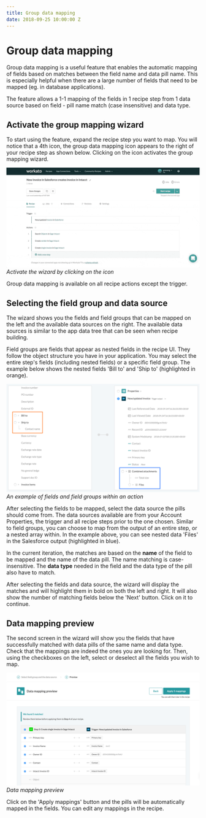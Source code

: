```yaml
---
title: Group data mapping
date: 2018-09-25 10:00:00 Z
---
```


# Group data mapping

Group data mapping is a useful feature that enables the automatic mapping of fields based on matches between the field name and data pill name. This is especially helpful when there are a large number of fields that need to be mapped (eg. in database applications).

The feature allows a 1-1 mapping of the fields in 1 recipe step from 1 data source based on field - pill name match (case insensitive) and data type.

## Activate the group mapping wizard

To start using the feature, expand the recipe step you want to map. You will notice that a 4th icon, the group data mapping icon appears to the right of your recipe step as shown below. Clicking on the icon activates the group mapping wizard.

![expand step to be mapped](/assets/images/recipes/group-mapping/expand-step-group-mapping-icon.gif)
*Activate the wizard by clicking on the icon*

Group data mapping is available on all recipe actions except the trigger.  

## Selecting the field group and data source

The wizard shows you the fields and field groups that can be mapped on the left and the available data sources on the right. The available data sources is similar to the app data tree that can be seen when recipe building.

Field groups are fields that appear as nested fields in the recipe UI. They follow the object structure you have in your application. You may select the entire step's fields (including nested fields) or a specific field group. The example below shows the nested fields 'Bill to' and 'Ship to' (highlighted in orange).    

![field groups](/assets/images/recipes/group-mapping/field-groups.png)
*An example of fields and field groups within an action*

After selecting the fields to be mapped, select the data source the pills should come from. The data sources available are from your Account Properties, the trigger and all recipe steps prior to the one chosen. Similar to field groups, you can choose to map from the output of an entire step, or a nested array within. In the example above, you can see nested data 'Files' in the Salesforce output (highlighted in blue).

In the current iteration, the matches are based on the **name** of the field to be mapped and the name of the data pill. The name matching is case-insensitive. The **data type** needed in the field and the data type of the pill also have to match.

After selecting the fields and data source, the wizard will display the matches and will highlight them in bold on both the left and right. It will also show the number of matching fields below the 'Next' button. Click on it to continue.

## Data mapping preview

The second screen in the wizard will show you the fields that have successfully matched with data pills of the same name and data type. Check that the mappings are indeed the ones you are looking for. Then, using the checkboxes on the left, select or deselect all the fields you wish to map.

![mapping preview](/assets/images/recipes/group-mapping/mapping-preview.png)
*Data mapping preview*

Click on the 'Apply mappings' button and the pills will be automatically mapped in the fields. You can edit any mappings in the recipe.
